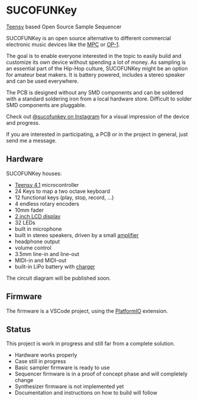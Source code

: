 # SUCOFUNKey
[Teensy](https://www.pjrc.com/store/teensy41.html) based Open Source Sample Sequencer

SUCOFUNKey is an open source alternative to different commercial electronic music devices like the [MPC](https://en.wikipedia.org/wiki/Akai_MPC) or [OP-1](https://en.wikipedia.org/wiki/Teenage_Engineering_OP-1).

The goal is to enable everyone interested in the topic to easily build and customize its own device without spending a lot of money.
As sampling is an essential part of the Hip-Hop culture, SUCOFUNKey might be an option for amateur beat makers. It is battery powered, includes a stereo speaker and can be used everywhere.

The PCB is designed without any SMD components and can be soldered with a standard soldering iron from a local hardware store. Difficult to solder SMD components are pluggable.

Check out [@sucofunkey on Instagram](https://www.instagram.com/sucofunkey/) for a visual impression of the device and progress.

If you are interested in participating, a PCB or in the project in general, just send me a message.


## Hardware
SUCOFUNKey houses:
- [Teensy 4.1](https://www.pjrc.com/store/teensy41.html) microcontroller
- 24 Keys to map a two octave keyboard
- 12 functional keys (play, stop, record, ...)
- 4 endless rotary encoders
- 10mm fader
- [2 inch LCD display](https://www.waveshare.com/product/displays/lcd-oled/lcd-oled-3/2inch-lcd-module.htm)
- 32 LEDs
- built in microphone 
- built in stereo speakers, driven by a small [amplifier](https://www.adafruit.com/product/987)
- headphone output
- volume control
- 3.5mm line-in and line-out
- MIDI-in and MIDI-out
- built-in LiPo battery with [charger](https://www.adafruit.com/product/1944)

The circuit diagram will be published soon.


## Firmware
The firmware is a VSCode project, using the [PlatformIO](https://platformio.org/) extension.


## Status
This project is work in progress and still far from a complete solution.
- Hardware works properly
- Case still in progress
- Basic sampler firmware is ready to use
- Sequencer firmware is in a proof of concept phase and will completely change
- Synthesizer firmware is not implemented yet
- Documentation and instructions on how to build will follow

